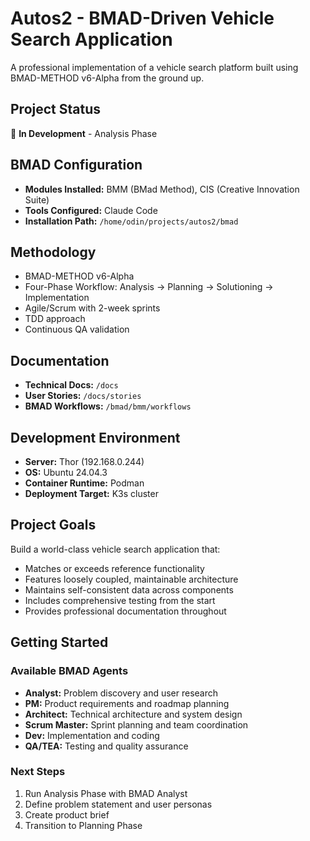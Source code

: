 # Autos2 - BMAD-Driven Vehicle Search Application

A professional implementation of a vehicle search platform built using BMAD-METHOD v6-Alpha from the ground up.

## Project Status
🚧 **In Development** - Analysis Phase

## BMAD Configuration
- **Modules Installed:** BMM (BMad Method), CIS (Creative Innovation Suite)
- **Tools Configured:** Claude Code
- **Installation Path:** `/home/odin/projects/autos2/bmad`

## Methodology
- BMAD-METHOD v6-Alpha
- Four-Phase Workflow: Analysis → Planning → Solutioning → Implementation
- Agile/Scrum with 2-week sprints
- TDD approach
- Continuous QA validation

## Documentation
- **Technical Docs:** `/docs`
- **User Stories:** `/docs/stories`
- **BMAD Workflows:** `/bmad/bmm/workflows`

## Development Environment
- **Server:** Thor (192.168.0.244)
- **OS:** Ubuntu 24.04.3
- **Container Runtime:** Podman
- **Deployment Target:** K3s cluster

## Project Goals
Build a world-class vehicle search application that:
- Matches or exceeds reference functionality
- Features loosely coupled, maintainable architecture
- Maintains self-consistent data across components
- Includes comprehensive testing from the start
- Provides professional documentation throughout

## Getting Started

### Available BMAD Agents
- **Analyst:** Problem discovery and user research
- **PM:** Product requirements and roadmap planning
- **Architect:** Technical architecture and system design
- **Scrum Master:** Sprint planning and team coordination
- **Dev:** Implementation and coding
- **QA/TEA:** Testing and quality assurance

### Next Steps
1. Run Analysis Phase with BMAD Analyst
2. Define problem statement and user personas
3. Create product brief
4. Transition to Planning Phase
